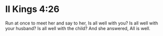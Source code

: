 # II Kings 4:26

Run at once to meet her and say to her, Is all well with you? Is all well with your husband? Is all well with the child? And she answered, All is well.

